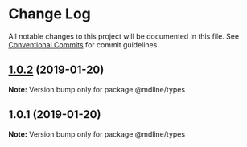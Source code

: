 # Change Log

All notable changes to this project will be documented in this file.
See [Conventional Commits](https://conventionalcommits.org) for commit guidelines.

## [1.0.2](https://github.com/azu/mdline/compare/v1.0.1...v1.0.2) (2019-01-20)

**Note:** Version bump only for package @mdline/types





## 1.0.1 (2019-01-20)

**Note:** Version bump only for package @mdline/types
